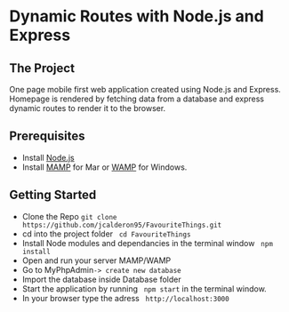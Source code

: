 # Dynamic Routes with Node.js and Express

## The Project
 
One page mobile first web application created using Node.js and Express. Homepage is rendered by fetching data from a database and express dynamic routes to render it to the browser.


## Prerequisites

* Install [Node.js](https://nodejs.org)
* Install [MAMP](https://www.mamp.info/en/) for Mar or [WAMP](http://www.wampserver.com/en/) for Windows.



## Getting Started

* Clone the Repo ```git clone https://github.com/jcalderon95/FavouriteThings.git```
* cd into the project folder ``` cd FavouriteThings```
* Install Node modules and dependancies in the terminal window ``` npm install```
* Open and run your server MAMP/WAMP
* Go to MyPhpAdmin```-> create new database```
* Import the database inside Database folder
* Start the application by running ``` npm start``` in the terminal window.
* In your browser type the adress ``` http://localhost:3000```